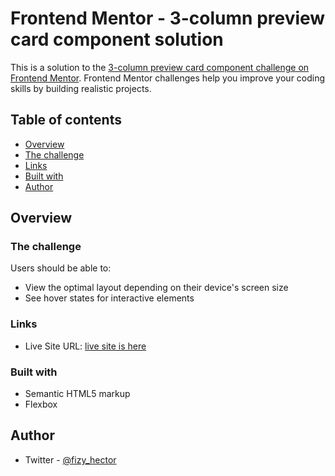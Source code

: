 # Frontend Mentor - 3-column preview card component solution

This is a solution to the [3-column preview card component challenge on Frontend Mentor](https://www.frontendmentor.io/challenges/3column-preview-card-component-pH92eAR2-). Frontend Mentor challenges help you improve your coding skills by building realistic projects. 

## Table of contents

  - [Overview](#overview)
  - [The challenge](#the-challenge)
  - [Links](#links)
  - [Built with](#built-with)
  - [Author](#author)

## Overview

### The challenge

Users should be able to:

- View the optimal layout depending on their device's screen size
- See hover states for interactive elements
### Links

- Live Site URL: [live site is here](https://your-live-site-url.com)

### Built with
- Semantic HTML5 markup
- Flexbox
## Author
- Twitter - [@fizy_hector](https://www.twitter.com/fizy_hector)

